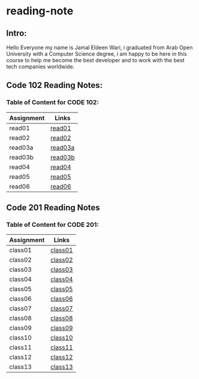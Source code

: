 # reading-note
## Intro:
Hello Everyone my name is Jamal Eldeen Wari, i graduated from Arab Open University with a Computer Science degree, i am happy to be here in this course to help me become the best developer and to work with the best tech companies worldwide.


## **Code 102 Reading Notes:**
### Table of Content for **CODE 102**:

| Assignment      | Links |
| ----------- | ----------- |
| read01     | [read01](Code102/read01.md) 
| read02     | [read02](Code102/read02.md) 
| read03a    | [read03a](Code102/read03a.md) 
| read03b    | [read03b](Code102/read03b.md) 
| read04     | [read04](Code102/read04.md) 
| read05     | [read05](Code102/read05.md)
| read06     | [read06](Code102/read06.md)





## **Code 201 Reading Notes**
### Table of Content for **CODE 201**:

| Assignment      | Links |
| ----------- | ----------- |
| class01     | [class01](Code201/class01.md) 
| class02     | [class02](Code201/class02.md)
| class03     | [class03](Code201/class03.md)
| class04     | [class04](Code201/class04.md)
| class05     | [class05](Code201/class05.md)
| class06     | [class06](Code201/class06.md)
| class07     | [class07](Code201/read07.md)
| class08     | [class08](Code201/class08.md)
| class09     | [class09](Code201/class09.md)
| class10     | [class10](Code201/class10.md)
| class11     | [class11](Code201/class11.md)
| class12     | [class12](Code201/class12.md)
| class13     | [class13](Code201/class13.md)


